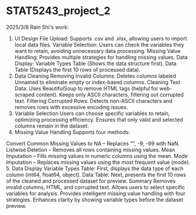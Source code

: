# STAT5243_project_2
2025/3/8  Rain Shi's  work:
1. UI Design
File Upload: Supports .csv and .xlsx, allowing users to import local data files.
Variable Selection: Users can check the variables they want to retain, avoiding unnecessary data processing.
Missing Value Handling: Provides multiple strategies for handling missing values.
Data Display:
Variable Types Table (Shows the data structure first).
Data Table (Displays the first 10 rows of processed data).
2. Data Cleaning
Removing Invalid Columns: Deletes columns labeled Unnamed to eliminate empty or index-based columns.
Cleaning Text Data:
Uses BeautifulSoup to remove HTML tags (helpful for web-scraped content).
Keeps only ASCII characters, filtering out corrupted text.
Filtering Corrupted Rows: Detects non-ASCII characters and removes rows with excessive encoding issues.
3. Variable Selection
Users can choose specific variables to retain, optimizing processing efficiency.
Ensures that only valid and selected columns remain in the dataset.
4. Missing Value Handling
Supports four methods:

Convert Common Missing Values to NA – Replaces "", -9, -99 with NaN.
Listwise Deletion – Removes all rows containing missing values.
Mean Imputation – Fills missing values in numeric columns using the mean.
Mode Imputation – Replaces missing values using the most frequent value (mode).
5. Data Display
Variable Types Table: First, displays the data type of each column (int64, float64, object).
Data Table: Next, presents the first 10 rows of the cleaned and processed dataset for preview.
Summary
Removes invalid columns, HTML, and corrupted text.
Allows users to select specific variables for analysis.
Provides intelligent missing value handling with four strategies.
Enhances clarity by showing variable types before the dataset preview.
